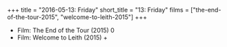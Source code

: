 +++
title = "2016-05-13: Friday"
short_title = "13: Friday"
films = ["the-end-of-the-tour-2015", "welcome-to-leith-2015"]
+++


* Film: The End of the Tour (2015) 0
* Film: Welcome to Leith (2015) +
